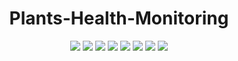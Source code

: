 <div align="center">
  <h1>Plants-Health-Monitoring</h1>
</div>

<div align="center">
  <a href="https://github.com/AvdhootJadhav/Plants-Health-Monitoring/watchers"><img src="https://img.shields.io/github/watchers/AvdhootJadhav/Plants-Health-Monitoring?style=flat"></a>
  <a href="https://github.com/AvdhootJadhav/Plants-Health-Monitoring/graphs/contributors"><img src="https://img.shields.io/github/contributors/AvdhootJadhav/PLants-Health-Monitoring?color=brightgreen"></a>
  <a href="https://github.com/AvdhootJadhav/Plants-Health-Monitoring/stargazers"><img src="https://img.shields.io/github/stars/AvdhootJadhav/Plants-Health-Monitoring?color=0059b3"></a>
    <a href="https://github.com/AvdhootJadhav/Plants-Health-Monitoring/network/members"><img src="https://img.shields.io/github/forks/AvdhootJadhav/Plants-Health-Monitoring?color=yellow"></a>
    <a href="https://github.com/AvdhootJadhav/Plants-Health-Monitoring/issues"><img src="https://img.shields.io/github/issues/AvdhootJadhav/Plants-Health-Monitoring?color=0059b3"></a>
    <a href="https://github.com/AvdhootJadhav/Plants-Health-Monitoring/issues?q=is%3Aissue+is%3Aclosed"><img src="https://img.shields.io/github/issues-closed-raw/AvdhootJadhav/Plants-Health-Monitoring?color=yellow"></a>
    <a href="https://github.com/AvdhootJadhav/Plants-Health-Monitoring/pulls"><img src="https://img.shields.io/github/issues-pr/AvdhootJadhav/Plants-Health-Monitoring?color=brightgreen"></a>
    <a href="https://github.com/AvdhootJadhav/Plants-Health-Monitoring/pulls?q=is%3Apr+is%3Aclosed"><img src="https://img.shields.io/github/issues-pr-closed-raw/AvdhootJadhav/Plants-Health-Monitoring?color=0059b3"></a>
</div>
